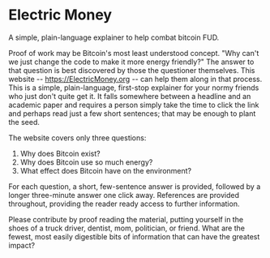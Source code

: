 # Electric Money
A simple, plain-language explainer to help combat bitcoin FUD.

Proof of work may be Bitcoin's most least understood concept. "Why can't we just change the code to make it more energy friendly?" The answer to that question is best discovered by those the questioner themselves. This website -- https://ElectricMoney.org -- can help them along in that process. This is a simple, plain-language, first-stop explainer for your normy friends who just don't quite get it. It falls somewhere between a headline and an academic paper and requires a person simply take the time to click the link and perhaps read just a few short sentences; that may be enough to plant the seed.

The website covers only three questions:
1. Why does Bitcoin exist?
2. Why does Bitcoin use so much energy?
3. What effect does Bitcoin have on the environment?

For each question, a short, few-sentence answer is provided, followed by a longer three-minute answer one click away. References are provided throughout, providing the reader ready access to further information.

Please contribute by proof reading the material, putting yourself in the shoes of a truck driver, dentist, mom, politician, or friend. What are the fewest, most easily digestible bits of information that can have the greatest impact?
